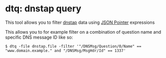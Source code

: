 # dtq: dnstap query

This tool allows you to filter [dnstap](https://dnstap.info) data using [JSON Pointer](https://datatracker.ietf.org/doc/html/rfc6901) expressions

This allows you to for example filter on a combination of question name and
specific DNS message ID like so:
```
$ dtq -file dnstap.file -filter '"/DNSMsg/Question/0/Name" == "www.domain.example." and "/DNSMsg/MsgHdr/Id" == 1337'
```
